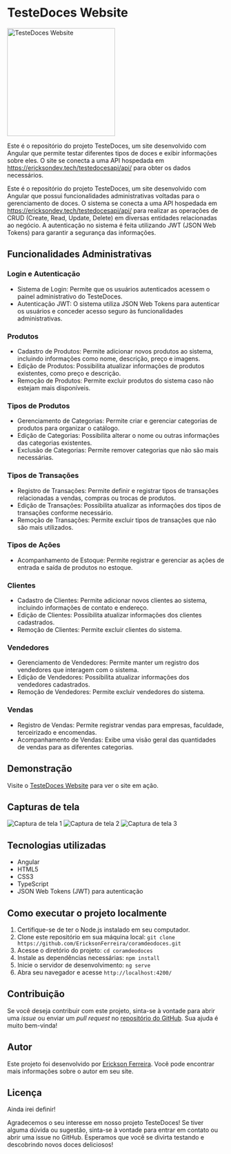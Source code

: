 # TesteDoces Website

<img src="https://testedoces.ericksondev.tech/assets/logo.jpeg" alt="TesteDoces Website" width="250">

Este é o repositório do projeto TesteDoces, um site desenvolvido com Angular que permite testar diferentes tipos de doces e exibir informações sobre eles. O site se conecta a uma API hospedada em https://ericksondev.tech/testedocesapi/api/ para obter os dados necessários.


Este é o repositório do projeto TesteDoces, um site desenvolvido com Angular que possui funcionalidades administrativas voltadas para o gerenciamento de doces. O sistema se conecta a uma API hospedada em https://ericksondev.tech/testedocesapi/api/ para realizar as operações de CRUD (Create, Read, Update, Delete) em diversas entidades relacionadas ao negócio. A autenticação no sistema é feita utilizando JWT (JSON Web Tokens) para garantir a segurança das informações.

## Funcionalidades Administrativas

### Login e Autenticação

- Sistema de Login: Permite que os usuários autenticados acessem o painel administrativo do TesteDoces.
- Autenticação JWT: O sistema utiliza JSON Web Tokens para autenticar os usuários e conceder acesso seguro às funcionalidades administrativas.

### Produtos

- Cadastro de Produtos: Permite adicionar novos produtos ao sistema, incluindo informações como nome, descrição, preço e imagens.
- Edição de Produtos: Possibilita atualizar informações de produtos existentes, como preço e descrição.
- Remoção de Produtos: Permite excluir produtos do sistema caso não estejam mais disponíveis.

### Tipos de Produtos

- Gerenciamento de Categorias: Permite criar e gerenciar categorias de produtos para organizar o catálogo.
- Edição de Categorias: Possibilita alterar o nome ou outras informações das categorias existentes.
- Exclusão de Categorias: Permite remover categorias que não são mais necessárias.

### Tipos de Transações

- Registro de Transações: Permite definir e registrar tipos de transações relacionadas a vendas, compras ou trocas de produtos.
- Edição de Transações: Possibilita atualizar as informações dos tipos de transações conforme necessário.
- Remoção de Transações: Permite excluir tipos de transações que não são mais utilizados.

### Tipos de Ações

- Acompanhamento de Estoque: Permite registrar e gerenciar as ações de entrada e saída de produtos no estoque.

### Clientes

- Cadastro de Clientes: Permite adicionar novos clientes ao sistema, incluindo informações de contato e endereço.
- Edição de Clientes: Possibilita atualizar informações dos clientes cadastrados.
- Remoção de Clientes: Permite excluir clientes do sistema.

### Vendedores

- Gerenciamento de Vendedores: Permite manter um registro dos vendedores que interagem com o sistema.
- Edição de Vendedores: Possibilita atualizar informações dos vendedores cadastrados.
- Remoção de Vendedores: Permite excluir vendedores do sistema.

### Vendas

- Registro de Vendas: Permite registrar vendas para empresas, faculdade, terceirizado e encomendas.
- Acompanhamento de Vendas: Exibe uma visão geral das quantidades de vendas para as diferentes categorias.

## Demonstração

Visite o [TesteDoces Website](https://testedoces.ericksondev.tech/) para ver o site em ação.

## Capturas de tela

![Captura de tela 1](https://testedoces.ericksondev.tech/assets/img1.png)
![Captura de tela 2](https://testedoces.ericksondev.tech/assets/img2.png)
![Captura de tela 3](https://testedoces.ericksondev.tech/assets/img3.png)

## Tecnologias utilizadas

- Angular
- HTML5
- CSS3
- TypeScript
- JSON Web Tokens (JWT) para autenticação

## Como executar o projeto localmente

1. Certifique-se de ter o Node.js instalado em seu computador.
2. Clone este repositório em sua máquina local: `git clone https://github.com/EricksonFerreira/coramdeodoces.git`
3. Acesse o diretório do projeto: `cd coramdeodoces`
4. Instale as dependências necessárias: `npm install`
5. Inicie o servidor de desenvolvimento: `ng serve`
6. Abra seu navegador e acesse `http://localhost:4200/`

## Contribuição

Se você deseja contribuir com este projeto, sinta-se à vontade para abrir uma *issue* ou enviar um *pull request* no [repositório do GitHub](https://github.com/EricksonFerreira/coramdeodoces). Sua ajuda é muito bem-vinda!

## Autor

Este projeto foi desenvolvido por [Erickson Ferreira](portfolio.ericksondev.tech). Você pode encontrar mais informações sobre o autor em seu site.

## Licença

Ainda irei definir!


Agradecemos o seu interesse em nosso projeto TesteDoces! Se tiver alguma dúvida ou sugestão, sinta-se à vontade para entrar em contato ou abrir uma issue no GitHub. Esperamos que você se divirta testando e descobrindo novos doces deliciosos!

